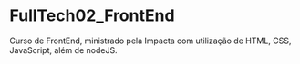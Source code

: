 # FullTech02_FrontEnd
Curso de FrontEnd, ministrado pela Impacta com utilização de HTML, CSS, JavaScript, além de nodeJS.

